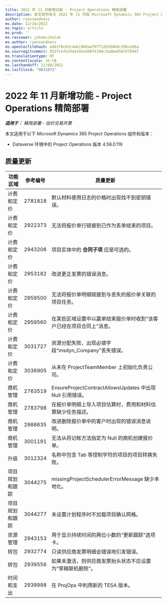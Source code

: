 ```yaml
---
title: 2022 年 11 月新增功能 - Project Operations 精简部署
description: 本文提供有关 2022 年 11 月版 Microsoft Dynamics 365 Project Operations 精简部署中可用的质量更新的信息。
author: ryansandness
ms.date: 12/16/2022
ms.topic: article
ms.prod: ''
ms.reviewer: johnmichalak
ms.author: ryansandness
ms.openlocfilehash: ed61f8c03c4ab1960aaf97712b3d46dc298ce96a
ms.sourcegitcommit: 952fcefe33de192ad48f4108c3adbe658fd7b94f
ms.translationtype: HT
ms.contentlocale: zh-CN
ms.lasthandoff: 12/08/2022
ms.locfileid: "9831071"
---
```

# <a name="whats-new-november-2022---project-operations-lite-deployment"></a>2022 年 11 月新增功能 - Project Operations 精简部署

_**适用于：** 精简部署 - 估价交易开票_

本文适用于以下 Microsoft Dynamics 365 Project Operations 组件和版本：

- Dataverse 环境中的 Project Operations 版本 4.58.0.119


## <a name="quality-updates"></a>质量更新

| 功能区域 | 参考编号 | 质量更新 |
| --- | --- | --- |
| 计费和定价 | 2781818 | 默认材料使用日志的价格时出现找不到密钥错误。 |
| 计费和定价 | 2922373 | 无法将报价单行链接到已作为丢单结束的项目。 |
| 计费和定价 | 2943206 | 项目实体中的 **合同子项** 应是可选的。 |
| 计费和定价 | 2953182 | 改进更正发票的错误消息。|
| 计费和定价 | 2959500 | 无法将报价单明细链接到与丢失的报价单关联的项目任务。|
| 计费和定价 | 2959560 | 在某些区域设置中以赢单结束报价单时收到“该客户已经在项目合同上”消息。 |
| 计费和定价 | 3031727 | 资源分配失败，出现必填字段“msdyn_Company”丢失错误。 |
| 计费和定价 | 3036905 | 从未在 ProjectTeamMember 上初始化负责公司。 |
| 商机管理 | 2763519 | EnsureProjectContractAllowsUpdates 中出现 Null 引用错误。 |
| 商机管理 | 2783798 | 在报价单明细上导入项目估算时，费用和材料估算缺少任务描述。|
| 商机管理 | 2988635 | 改进删除报价单中的客户时出现的错误消息说明。 |
| 商机管理 | 3001191 | 无法从将记帐方法指定为 Null 的商机创建报价单。 |
| 升级 | 3012324 | 名称中包含 Tab 等控制字符的项目的项目转换失败。 || 项目规划和跟踪 | 2790384 | 待定 OperationSet 超时过短。 |
| 项目规划和跟踪 | 3044275 | missingProjectSchedulerErrorMessage 缺少本地化。 |
| 项目规划和跟踪 | 3044277 | 未设置计划程序时不加载项目确认网格。|
| 资源管理 | 2943153 | 用于显示持续时间的两位小数的“更新跟踪”选项卡。|
| 转包 | 2932774 | 只读供应商发票明细会错误地引发错误。 |
| 转包 | 2939556 | 如果未激活，则供应商发票抬头状态不应设置为“草稿联机删除”。 |
| 时间和支出 | 2939998 | 在 ProjOps 中利用新的 TESA 版本。 |
